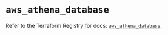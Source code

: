 # `aws_athena_database`

Refer to the Terraform Registry for docs: [`aws_athena_database`](https://registry.terraform.io/providers/hashicorp/aws/6.17.0/docs/resources/athena_database).

